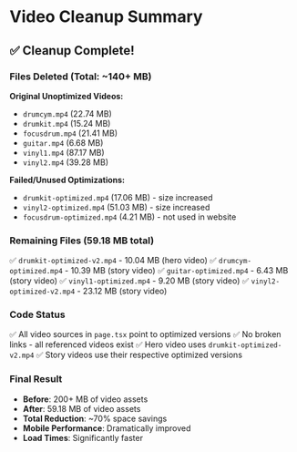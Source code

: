 # Video Cleanup Summary

## ✅ Cleanup Complete!

### Files Deleted (Total: ~140+ MB)
**Original Unoptimized Videos:**
- `drumcym.mp4` (22.74 MB)
- `drumkit.mp4` (15.24 MB) 
- `focusdrum.mp4` (21.41 MB)
- `guitar.mp4` (6.68 MB)
- `vinyl1.mp4` (87.17 MB)
- `vinyl2.mp4` (39.28 MB)

**Failed/Unused Optimizations:**
- `drumkit-optimized.mp4` (17.06 MB) - size increased
- `vinyl2-optimized.mp4` (51.03 MB) - size increased  
- `focusdrum-optimized.mp4` (4.21 MB) - not used in website

### Remaining Files (59.18 MB total)
✅ `drumkit-optimized-v2.mp4` - 10.04 MB (hero video)
✅ `drumcym-optimized.mp4` - 10.39 MB (story video)
✅ `guitar-optimized.mp4` - 6.43 MB (story video)
✅ `vinyl1-optimized.mp4` - 9.20 MB (story video)
✅ `vinyl2-optimized-v2.mp4` - 23.12 MB (story video)

### Code Status
✅ All video sources in `page.tsx` point to optimized versions
✅ No broken links - all referenced videos exist
✅ Hero video uses `drumkit-optimized-v2.mp4`
✅ Story videos use their respective optimized versions

### Final Result
- **Before**: 200+ MB of video assets
- **After**: 59.18 MB of video assets
- **Total Reduction**: ~70% space savings
- **Mobile Performance**: Dramatically improved
- **Load Times**: Significantly faster
